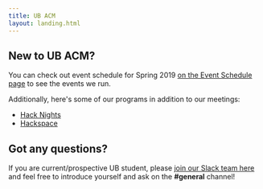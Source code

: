 ```yaml
---
title: UB ACM
layout: landing.html
---
```


## New to UB ACM?
You can check out event schedule for Spring 2019 [on the Event Schedule page](/schedule) to see the events we run.

Additionally, here's some of our programs in addition to our meetings:
* [Hack Nights](/hack)
* [Hackspace](/space)

## Got any questions?
If you are current/prospective UB student, please [join our Slack team here](/join) and feel free to introduce yourself and ask on the **#general** channel!
